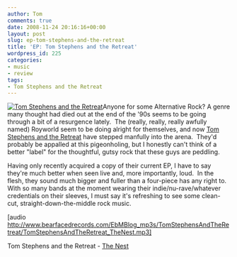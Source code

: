 ```yaml
---
author: Tom
comments: true
date: 2008-11-24 20:16:16+00:00
layout: post
slug: ep-tom-stephens-and-the-retreat
title: 'EP: Tom Stephens and the Retreat'
wordpress_id: 225
categories:
- music
- review
tags:
- Tom Stephens and the Retreat
---
```


[![Tom Stephens and the Retreat](http://eatenbymonsters.files.wordpress.com/2008/11/tomstephens1.jpg?w=300)](http://eatenbymonsters.files.wordpress.com/2008/11/tomstephens1.jpg)Anyone for some Alternative Rock? A genre many thought had died out at the end of the '90s seems to be going through a bit of a resurgence lately.  The (really, really, really awfully named) Royworld seem to be doing alright for themselves, and now [Tom Stephens and the Retreat](http://www.myspace.com/tomstephensandtheretreat) have stepped manfully into the arena.  They'd probably be appalled at this pigeonholing, but I honestly can't think of a better "label" for the thoughtful, gutsy rock that these guys are peddling.

Having only recently acquired a copy of their current EP, I have to say they're much better when seen live and, more importantly, loud.  In the flesh, they sound much bigger and fuller than a four-piece has any right to.  With so many bands at the moment wearing their indie/nu-rave/whatever credentials on their sleeves, I must say it's refreshing to see some clean-cut, straight-down-the-middle rock music.

[audio http://www.bearfacedrecords.com/EbMBlog_mp3s/TomStephensAndTheRetreat/TomStephensAndTheRetreat_TheNest.mp3]

Tom Stephens and the Retreat - [The Nest](http://www.bearfacedrecords.com/EbMBlog_mp3s/TomStephensAndTheRetreat/TomStephensAndTheRetreat_TheNest.mp3])
